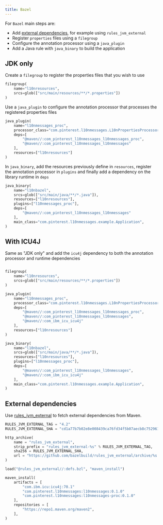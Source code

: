 ```yaml
---
title: Bazel
---
```


For `Bazel` main steps are:

- Add [external dependencies](#external-dependencies), for example using `rules_jvm_external`
- Register `properties` files using a `filegroup`
- Configure the annotation processor using a `java_plugin`
- Add a Java rule with `java_binary` to build the application

## JDK only

Create a `filegroup` to register the properties files that you wish to use

```python title=BUILD
filegroup(
    name="l10nresources",
    srcs=glob(["src/main/resources/**/*.properties"])
)
```

Use a `java_plugin` to configure the annotation processor that processes the registered properties
files

```python title=BUILD
java_plugin(
    name="l10nmessages_proc",
    processor_class="com.pinterest.l10nmessages.L10nPropertiesProcessor",
    deps=[
        "@maven//:com_pinterest_l10nmessages_l10nmessages_proc",
        "@maven//:com_pinterest_l10nmessages_l10nmessages"
    ],
    resources=["l10nresources"]
)
```

In `java_binary`, add the resources previously define in `resources`, register the annotation
processor in `plugins` and finally add a dependency on the library runtime in `deps`

```python title=BUILD
java_binary(
    name="l10nbazel",
    srcs=glob(["src/main/java/**/*.java"]),
    resources=["l10nresources"],
    plugins=["l10nmessages_proc"],
    deps=[
        "@maven//:com_pinterest_l10nmessages_l10nmessages"
    ],
    main_class="com.pinterest.l10nmessages.example.Application",
)
```

## With ICU4J

Same as "JDK only" and add the `icu4j` dependency to both the annotation processor and runtime
dependencies

```python title=BUILD

filegroup(
    name="l10nresources",
    srcs=glob(["src/main/resources/**/*.properties"])
)

java_plugin(
    name="l10nmessages_proc",
    processor_class="com.pinterest.l10nmessages.L10nPropertiesProcessor",
    deps=[
        "@maven//:com_pinterest_l10nmessages_l10nmessages_proc",
        "@maven//:com_pinterest_l10nmessages_l10nmessages",
        "@maven//:com_ibm_icu_icu4j"
    ],
    resources=["l10nresources"]
)

java_binary(
    name="l10nbazel",
    srcs=glob(["src/main/java/**/*.java"]),
    resources=["l10nresources"],
    plugins=["l10nmessages_proc"],
    deps=[
        "@maven//:com_pinterest_l10nmessages_l10nmessages",
        "@maven//:com_ibm_icu_icu4j"
    ],
    main_class="com.pinterest.l10nmessages.example.Application",
)
```

## External dependencies

Use [rules_jvm_external](https://github.com/bazelbuild/rules_jvm_external) to fetch external
dependencies from Maven.

```python WORKSPACE
RULES_JVM_EXTERNAL_TAG = "4.2"
RULES_JVM_EXTERNAL_SHA = "cd1a77b7b02e8e008439ca76fd34f5b07aecb8c752961f9640dea15e9e5ba1ca"

http_archive(
    name = "rules_jvm_external",
    strip_prefix = "rules_jvm_external-%s" % RULES_JVM_EXTERNAL_TAG,
    sha256 = RULES_JVM_EXTERNAL_SHA,
    url = "https://github.com/bazelbuild/rules_jvm_external/archive/%s.zip" % RULES_JVM_EXTERNAL_TAG,
)

load("@rules_jvm_external//:defs.bzl", "maven_install")

maven_install(
    artifacts = [
        "com.ibm.icu:icu4j:70.1"
        "com.pinterest.l10nmessages:l10nmessages:0.1.0"
        "com.pinterest.l10nmessages:l10nmessages-proc:0.1.0"
    ],
    repositories = [
        "https://repo1.maven.org/maven2",
    ],
)
```
